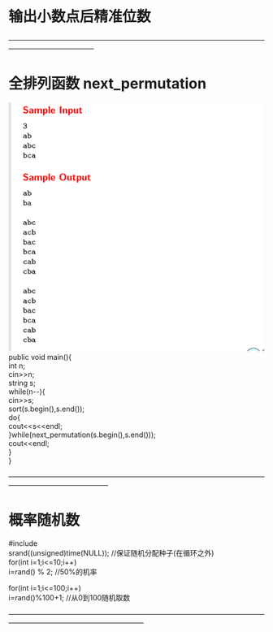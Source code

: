 #  输出小数点后精准位数 #  


————————————————————————————————————————————————
#   全排列函数 next_permutation #  

![image](https://github.com/CQ-Quest/STL/blob/master/zdx.png)  
public void main(){  
   int n;  
   cin>>n;  
   string s;  
   while(n--){  
   cin>>s;  
   sort(s.begin(),s.end());  
   do{  
      cout<<s<<endl;  
   }while(next_permutation(s.begin(),s.end()));  
   cout<<endl;  
   }  
}  


——————————————————————————————————————————————————
#  概率随机数  #  

#include<ctime>  
srand((unsigned)time(NULL));     //保证随机分配种子(在循环之外)  
 for(int i=1;i<=10;i++)  
       i=rand() % 2;              //50%的机率  
       
   for(int i=1;i<=100;i++)  
   i=rand()%100+1;             //从0到100随机取数  
   
   
———————————————————————————————————————————————————————
   
